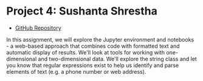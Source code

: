 # Project 4: Sushanta Shrestha 

- [GitHub Repository](https://github.com/sshres10/datafun-04-notebooks)

In this assignment, we will explore the Jupyter environment and notebooks - a web-based approach that combines code with formatted text and automatic display of results.  We'll look at tools for working with one-dimensional and two-dimensional data.  We'll explore the string class and let you know that regular expressions exist to help us identify and parse elements of text (e.g. a phone number or web address). 
